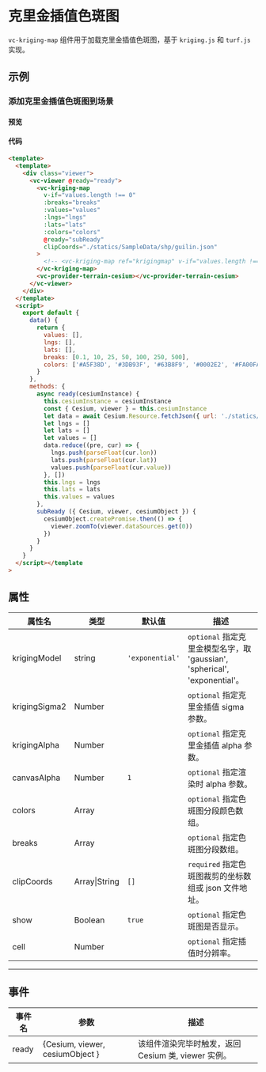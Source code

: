 # 克里金插值色斑图

`vc-kriging-map` 组件用于加载克里金插值色斑图，基于 `kriging.js` 和 `turf.js` 实现。

## 示例

### 添加克里金插值色斑图到场景

#### 预览

<doc-preview>
  <template>
    <div class="viewer">
      <vc-viewer @ready="ready">
        <vc-kriging-map ref="krigingmap" v-if="values.length !== 0" :breaks="breaks" :values="values" :lngs="lngs" :lats="lats" :colors="colors"            @ready="subReady" clipCoords="./statics/SampleData/shp/china/guilin.json">
        </vc-kriging-map>
        <vc-layer-imagery>
          <vc-provider-imagery-tianditu
            mapStyle="img_c"
            token="436ce7e50d27eede2f2929307e6b33c0"
          ></vc-provider-imagery-tianditu>
        </vc-layer-imagery>
      </vc-viewer>
    </div>
  </template>
  <script>
    export default {
      data () {
        return {
          values: [],
          lngs: [],
          lats: [],
          breaks: [0.1, 10, 25, 50, 100, 250, 500],
          colors: ["#A5F38D", "#3DB93F", '#63B8F9', "#0002E2", "#FA00FA", "#7F0140"]
        }
      },
      methods: {
        async ready (cesiumInstance) {
          window.vm = this
          this.cesiumInstance = cesiumInstance
          const {Cesium, viewer} = this.cesiumInstance
          let data = await Cesium.Resource.fetchJson({url: './statics/SampleData/weather/precipitation/guilin.json'})
          let lngs = []
          let lats = []
          let values = []
          data.reduce((pre, cur) => {
            lngs.push(parseFloat(cur.lon))
            lats.push(parseFloat(cur.lat))
            values.push(parseFloat(cur.value))
          }, [])
          this.lngs = lngs
          this.lats = lats
          this.values = values
        },
        subReady ({ Cesium, viewer, cesiumObject }) {
          cesiumObject.createPromise.then(() => {
            viewer.zoomTo(viewer.dataSources.get(0))
          })
        }
      }
    }
  </script>
</doc-preview>

#### 代码

```html
<template>
  <template>
    <div class="viewer">
      <vc-viewer @ready="ready">
        <vc-kriging-map
          v-if="values.length !== 0"
          :breaks="breaks"
          :values="values"
          :lngs="lngs"
          :lats="lats"
          :colors="colors"
          @ready="subReady"
          clipCoords="./statics/SampleData/shp/guilin.json"
        >
          <!-- <vc-kriging-map ref="krigingmap" v-if="values.length !== 0" :breaks="breaks" :values="values" :lngs="lngs" :lats="lats" :colors="colors"      @ready="subReady" :clipCoords="[109.61826, 24.25883, 111.49207, 26.38528]"> -->
        </vc-kriging-map>
        <vc-provider-terrain-cesium></vc-provider-terrain-cesium>
      </vc-viewer>
    </div>
  </template>
  <script>
    export default {
      data() {
        return {
          values: [],
          lngs: [],
          lats: [],
          breaks: [0.1, 10, 25, 50, 100, 250, 500],
          colors: ['#A5F38D', '#3DB93F', '#63B8F9', '#0002E2', '#FA00FA', '#7F0140']
        }
      },
      methods: {
        async ready(cesiumInstance) {
          this.cesiumInstance = cesiumInstance
          const { Cesium, viewer } = this.cesiumInstance
          let data = await Cesium.Resource.fetchJson({ url: './statics/SampleData/weather/guilin.json' })
          let lngs = []
          let lats = []
          let values = []
          data.reduce((pre, cur) => {
            lngs.push(parseFloat(cur.lon))
            lats.push(parseFloat(cur.lat))
            values.push(parseFloat(cur.value))
          }, [])
          this.lngs = lngs
          this.lats = lats
          this.values = values
        },
        subReady ({ Cesium, viewer, cesiumObject }) {
          cesiumObject.createPromise.then(() => {
            viewer.zoomTo(viewer.dataSources.get(0))
          })
        }
      }
    }
  </script></template
>
```

## 属性

| 属性名        | 类型          | 默认值          | 描述                                                                       |
| ------------- | ------------- | --------------- | -------------------------------------------------------------------------- |
| krigingModel  | string        | `'exponential'` | `optional` 指定克里金模型名字，取 'gaussian', 'spherical', 'exponential'。 |
| krigingSigma2 | Number        |                 | `optional` 指定克里金插值 sigma 参数。                                     |
| krigingAlpha  | Number        |                 | `optional` 指定克里金插值 alpha 参数。                                     |
| canvasAlpha   | Number        | `1`             | `optional` 指定渲染时 alpha 参数。                                         |
| colors        | Array         |                 | `optional` 指定色斑图分段颜色数组。                                        |
| breaks        | Array         |                 | `optional` 指定色斑图分段数组。                                            |
| clipCoords    | Array\|String | `[]`            | `required` 指定色斑图裁剪的坐标数组或 json 文件地址。                      |
| show          | Boolean       | `true`          | `optional` 指定色斑图是否显示。                                            |
| cell          | Number        |                 | `optional` 指定插值时分辨率。                                              |

---

## 事件

| 事件名 | 参数                            | 描述                                                |
| ------ | ------------------------------- | --------------------------------------------------- |
| ready  | {Cesium, viewer, cesiumObject } | 该组件渲染完毕时触发，返回 Cesium 类, viewer 实例。 |

